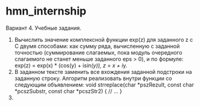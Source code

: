 # hmn_internship
Вариант 4. Учебные задания. 
1. Вычислить значение комплексной функции exp(z) для заданного z c С двумя способами: как сумму ряда, вычисленную с заданной точностью (суммирование слагаемых, пока модуль очередного слагаемого не станет меньше заданного eps > 0), и по формуле: exp(z) = exp(x) * (cos(y) + i*sin(y)), z = x + i*y.
2. В заданном тексте заменить все вхождения заданной подстроки на заданную строку. Алгоритм реализовать внутри функции со следующим объявлением: 
void strreplace(char *pszRezult, const char *pcszSubstr, const char *pcszStr2) { // ... }
3. 
